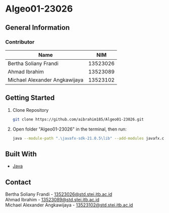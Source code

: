 # Algeo01-23026

## General Information

### Contributor

| Name                          | NIM      |
| ----------------------------- | -------- |
| Bertha Soliany Frandi         | 13523026 |
| Ahmad Ibrahim                 | 13523089 |
| Michael Alexander Angkawijaya | 13523102 |

## Getting Started

1. Clone Repository
   ```sh
   git clone https://github.com/aibrahim185/Algeo01-23026.git
   ```
2. Open folder "Algeo01-23026" in the terminal, then run:
   ```sh
   java --module-path ".\javafx-sdk-21.0.5\lib" --add-modules javafx.controls,javafx.fxml -jar "Algeo01-23026.jar"
   ```

## Built With

- [Java](https://www.java.com/en/)

## Contact

Bertha Soliany Frandi - 13523026@std.stei.itb.ac.id <br>
Ahmad Ibrahim - 13523089@std.stei.itb.ac.id <br>
Michael Alexander Angkawijaya - 13523102@std.stei.itb.ac.id
